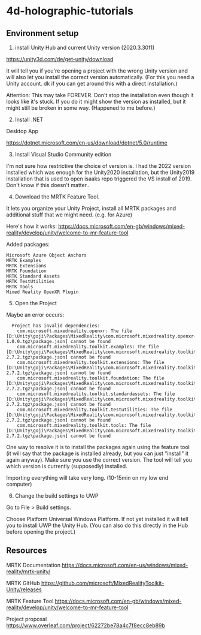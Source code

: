 # 4d-holographic-tutorials

## Environment setup

1. install Unity Hub and current Unity version (2020.3.30f1)

https://unity3d.com/de/get-unity/download

It will tell you if you're opening a project with the wrong Unity version and will also let you install the correct version automatically. 
(For this you need a Unity account. dk if you can get around this with a direct installation.)

Attention: This may take FOREVER. Don't stop the installation even though it looks like it's stuck. If you do it might show the version as installed, but it might still be broken in some way. (Happened to me before.)

2. Install .NET

Desktop App

https://dotnet.microsoft.com/en-us/download/dotnet/5.0/runtime

3. Install Visual Studio Community edition 

I'm not sure how restrictive the choice of version is. I had the 2022 version installed which was enough for the Unity2020 installation, but the Unity2019 installation that is used to open isaaks repo triggered the VS install of 2019. Don't know if this doesn't matter..

4. Download the MRTK Feature Tool. 

It lets you organize your Unity Project, install all MRTK packages and additional stuff that we might need. (e.g. for Azure)

Here's how it works: https://docs.microsoft.com/en-gb/windows/mixed-reality/develop/unity/welcome-to-mr-feature-tool

Added packages: 

```
Microsoft Azure Object Anchors
MRTK Examples
MRTK Extensions
MRTK Foundation
MRTK Standard Assets
MRTK TestUtilities
MRTK Tools
Mixed Reality OpenXR Plugin
```

5. Open the Project

Maybe an error occurs: 

```An error occurred while resolving packages:
  Project has invalid dependencies:
    com.microsoft.mixedreality.openxr: The file [D:\Unity\goji\Packages\MixedReality\com.microsoft.mixedreality.openxr-1.0.0.tgz\package.json] cannot be found
    com.microsoft.mixedreality.toolkit.examples: The file [D:\Unity\goji\Packages\MixedReality\com.microsoft.mixedreality.toolkit.examples-2.7.2.tgz\package.json] cannot be found
    com.microsoft.mixedreality.toolkit.extensions: The file [D:\Unity\goji\Packages\MixedReality\com.microsoft.mixedreality.toolkit.extensions-2.7.2.tgz\package.json] cannot be found
    com.microsoft.mixedreality.toolkit.foundation: The file [D:\Unity\goji\Packages\MixedReality\com.microsoft.mixedreality.toolkit.foundation-2.7.2.tgz\package.json] cannot be found
    com.microsoft.mixedreality.toolkit.standardassets: The file [D:\Unity\goji\Packages\MixedReality\com.microsoft.mixedreality.toolkit.standardassets-2.7.2.tgz\package.json] cannot be found
    com.microsoft.mixedreality.toolkit.testutilities: The file [D:\Unity\goji\Packages\MixedReality\com.microsoft.mixedreality.toolkit.testutilities-2.7.2.tgz\package.json] cannot be found
    com.microsoft.mixedreality.toolkit.tools: The file [D:\Unity\goji\Packages\MixedReality\com.microsoft.mixedreality.toolkit.tools-2.7.2.tgz\package.json] cannot be found
```

One way to resolve it is to install the packages again using the feature tool (it will say that the package is installed already, but you can just "install" it again anyway). Make sure you use the correct version. The tool will tell you which version is currently (supposedly) installed.

Importing everything will take very long. (10-15min on my low end computer)

6. Change the build settings to UWP

Go to File > Build settings.

Choose Platform Universal Windows Platform. If not yet installed it will tell you to install UWP the Unity Hub. (You can also do this directly in the Hub before opening the project.)



## Resources

MRTK Documentation https://docs.microsoft.com/en-us/windows/mixed-reality/mrtk-unity/

MRTK GitHub https://github.com/microsoft/MixedRealityToolkit-Unity/releases

MRTK Feature Tool https://docs.microsoft.com/en-gb/windows/mixed-reality/develop/unity/welcome-to-mr-feature-tool

Project proposal https://www.overleaf.com/project/62272be78a4c7f8ecc8eb89b
